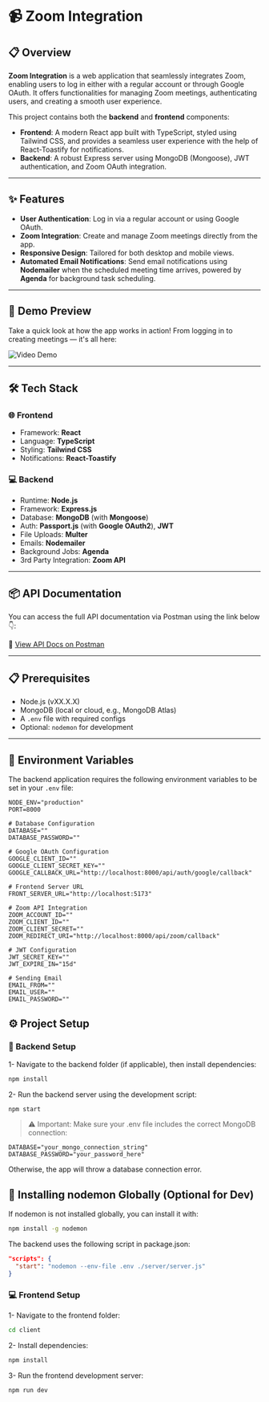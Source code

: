 # 📹 Zoom Integration

## 📋 Overview

**Zoom Integration** is a web application that seamlessly integrates Zoom, enabling users to log in either with a regular account or through Google OAuth. It offers functionalities for managing Zoom meetings, authenticating users, and creating a smooth user experience.

This project contains both the **backend** and **frontend** components:

- **Frontend**: A modern React app built with TypeScript, styled using Tailwind CSS, and provides a seamless user experience with the help of React-Toastify for notifications.
- **Backend**: A robust Express server using MongoDB (Mongoose), JWT authentication, and Zoom OAuth integration.

---

## ✨ Features

- **User Authentication**: Log in via a regular account or using Google OAuth.
- **Zoom Integration**: Create and manage Zoom meetings directly from the app.
- **Responsive Design**: Tailored for both desktop and mobile views.
- **Automated Email Notifications**: Send email notifications using **Nodemailer** when the scheduled meeting time arrives, powered by **Agenda** for background task scheduling.

---

## 🎥 Demo Preview

Take a quick look at how the app works in action! From logging in to creating meetings — it's all here:

![Video Demo](https://raw.githubusercontent.com/mariam-elsarag/Zoom-integration/main/assets/Demo.gif)

---

## 🛠️ Tech Stack

### 🌐 Frontend

- Framework: **React**
- Language: **TypeScript**
- Styling: **Tailwind CSS**
- Notifications: **React-Toastify**

### 💻 Backend

- Runtime: **Node.js**
- Framework: **Express.js**
- Database: **MongoDB** (with **Mongoose**)
- Auth: **Passport.js** (with **Google OAuth2**), **JWT**
- File Uploads: **Multer**
- Emails: **Nodemailer**
- Background Jobs: **Agenda**
- 3rd Party Integration: **Zoom API**

---

## 📦 API Documentation

You can access the full API documentation via Postman using the link below 👇:

🔗 [View API Docs on Postman](https://documenter.getpostman.com/view/39898064/2sB2cU9hVn)

---

## 📋 Prerequisites

- Node.js (vXX.X.X)
- MongoDB (local or cloud, e.g., MongoDB Atlas)
- A `.env` file with required configs
- Optional: `nodemon` for development

---

## 🧪 Environment Variables

The backend application requires the following environment variables to be set in your `.env` file:

```env
NODE_ENV="production"
PORT=8000

# Database Configuration
DATABASE=""
DATABASE_PASSWORD=""

# Google OAuth Configuration
GOOGLE_CLIENT_ID=""
GOOGLE_CLIENT_SECRET_KEY=""
GOOGLE_CALLBACK_URL="http://localhost:8000/api/auth/google/callback"

# Frontend Server URL
FRONT_SERVER_URL="http://localhost:5173"

# Zoom API Integration
ZOOM_ACCOUNT_ID=""
ZOOM_CLIENT_ID=""
ZOOM_CLIENT_SECRET=""
ZOOM_REDIRECT_URI="http://localhost:8000/api/zoom/callback"

# JWT Configuration
JWT_SECRET_KEY=""
JWT_EXPIRE_IN="15d"

# Sending Email
EMAIL_FROM=""
EMAIL_USER=""
EMAIL_PASSWORD=""
```

## ⚙️ Project Setup

### 🧰 Backend Setup

1- Navigate to the backend folder (if applicable), then install dependencies:

```bash
npm install
```

2- Run the backend server using the development script:

```bash
npm start
```

> ⚠️ Important: Make sure your .env file includes the correct MongoDB connection:

```env
DATABASE="your_mongo_connection_string"
DATABASE_PASSWORD="your_password_here"

```

Otherwise, the app will throw a database connection error.

## 🔧 Installing nodemon Globally (Optional for Dev)

If nodemon is not installed globally, you can install it with:

```bash
npm install -g nodemon
```

The backend uses the following script in package.json:

```json
"scripts": {
  "start": "nodemon --env-file .env ./server/server.js"
}

```

### 💻 Frontend Setup

1- Navigate to the frontend folder:

```bash
cd client
```

2- Install dependencies:

```bash
npm install
```

3- Run the frontend development server:

```bash
npm run dev

```
